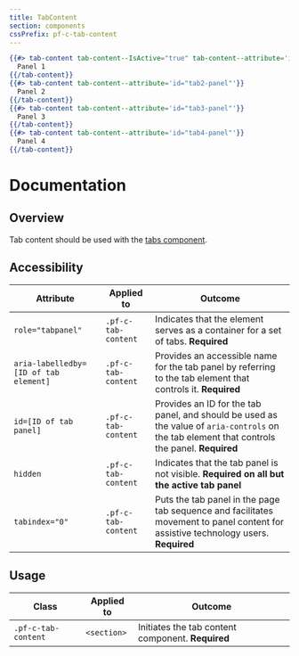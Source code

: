 ```yaml
---
title: TabContent
section: components
cssPrefix: pf-c-tab-content
---
```


```hbs title=Tab-content
{{#> tab-content tab-content--IsActive="true" tab-content--attribute='id="tab1-panel"'}}
  Panel 1
{{/tab-content}}
{{#> tab-content tab-content--attribute='id="tab2-panel"'}}
  Panel 2
{{/tab-content}}
{{#> tab-content tab-content--attribute='id="tab3-panel"'}}
  Panel 3
{{/tab-content}}
{{#> tab-content tab-content--attribute='id="tab4-panel"'}}
  Panel 4
{{/tab-content}}
```

# Documentation
## Overview

Tab content should be used with the [tabs component](/components/Tabs/examples/).

## Accessibility

| Attribute | Applied to | Outcome |
| -- | -- | -- |
| `role="tabpanel"` | `.pf-c-tab-content` | Indicates that the element serves as a container for a set of tabs. **Required** |
| `aria-labelledby=[ID of tab element]` | `.pf-c-tab-content` | Provides an accessible name for the tab panel by referring to the tab element that controls it. **Required**
| `id=[ID of tab panel]` | `.pf-c-tab-content` | Provides an ID for the tab panel, and should be used as the value of `aria-controls` on the tab element that controls the panel.  **Required**
| `hidden` | `.pf-c-tab-content` | Indicates that the tab panel is not visible. **Required on all but the active tab panel**
| `tabindex="0"` | `.pf-c-tab-content` | Puts the tab panel in the page tab sequence and facilitates movement to panel content for assistive technology users. **Required**


## Usage

| Class | Applied to | Outcome |
| -- | -- | -- |
| `.pf-c-tab-content` | `<section>` |  Initiates the tab content component. **Required** |
